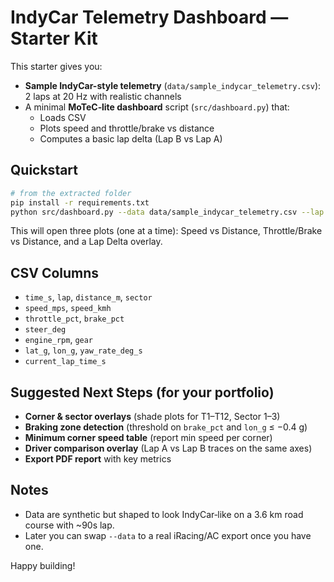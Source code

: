 # IndyCar Telemetry Dashboard — Starter Kit

This starter gives you:
- **Sample IndyCar-style telemetry** (`data/sample_indycar_telemetry.csv`): 2 laps at 20 Hz with realistic channels
- A minimal **MoTeC‑lite dashboard** script (`src/dashboard.py`) that:
  - Loads CSV
  - Plots speed and throttle/brake vs distance
  - Computes a basic lap delta (Lap B vs Lap A)

## Quickstart

```bash
# from the extracted folder
pip install -r requirements.txt
python src/dashboard.py --data data/sample_indycar_telemetry.csv --lap 1 --ref 1 --cmp 2
```

This will open three plots (one at a time): Speed vs Distance, Throttle/Brake vs Distance, and a Lap Delta overlay.

## CSV Columns
- `time_s`, `lap`, `distance_m`, `sector`
- `speed_mps`, `speed_kmh`
- `throttle_pct`, `brake_pct`
- `steer_deg`
- `engine_rpm`, `gear`
- `lat_g`, `lon_g`, `yaw_rate_deg_s`
- `current_lap_time_s`

## Suggested Next Steps (for your portfolio)
- **Corner & sector overlays** (shade plots for T1–T12, Sector 1–3)
- **Braking zone detection** (threshold on `brake_pct` and `lon_g` ≤ −0.4 g)
- **Minimum corner speed table** (report min speed per corner)
- **Driver comparison overlay** (Lap A vs Lap B traces on the same axes)
- **Export PDF report** with key metrics

## Notes
- Data are synthetic but shaped to look IndyCar‑like on a 3.6 km road course with ~90s lap.
- Later you can swap `--data` to a real iRacing/AC export once you have one.

Happy building!
